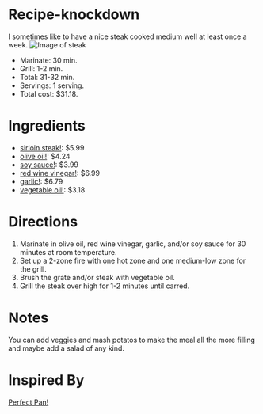 # Recipe-knockdown
I sometimes like to have a nice steak cooked medium well at least once a week.
![Image of steak](https://www.kansascitysteaks.com/dyn-images/pdp_hero/Top-Sirloin_FH17-c091551b5768fbd7cb1ad63313ee666a.jpg)

* Marinate: 30 min.
* Grill: 1-2 min.
* Total: 31-32 min.
* Servings: 1 serving.
* Total cost: $31.18.

# Ingredients
- [sirloin steak!](https://www.eatlikenoone.com/what-is-a-good-price-for-top-sirloin-steak.htm): $5.99
- [olive oil!](https://www.amazon.com/): $4.24
- [soy sauce!](https://www.amazon.com/): $3.99
- [red wine vinegar!](https://www.walmart.com/): $6.99
- [garlic!](https://www.walmart.com/): $6.79
- [vegetable oil!](https://www.walmart.com/): $3.18

# Directions
1. Marinate in olive oil, red wine vinegar, garlic, and/or soy sauce for 30 minutes at room temperature.
2. Set up a 2-zone fire with one hot zone and one medium-low zone for the grill.
3. Brush the grate and/or steak with vegetable oil.
4. Grill the steak over high for 1-2 minutes until carred.

# Notes
You can add veggies and mash potatos to make the meal all the more filling and maybe add a salad of any kind.

# Inspired By
[Perfect Pan!](https://www.masterclass.com/articles/perfect-pan-seared-beef-sirloin-steak-recipe#what-is-sirloin-steak)

